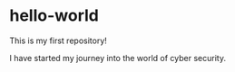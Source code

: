 # hello-world

This is my first repository!

I have started my journey into the world of cyber security.
